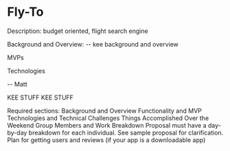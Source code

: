 # Fly-To

Description: budget oriented, flight search engine

Background and Overview:
-- kee background and overview


MVPs

Technologies

-- Matt


KEE STUFF
KEE STUFF




Required sections:
Background and Overview
Functionality and MVP
Technologies and Technical Challenges
Things Accomplished Over the Weekend
Group Members and Work Breakdown
Proposal must have a day-by-day breakdown for each individual. See sample proposal for clarification.
Plan for getting users and reviews (if your app is a downloadable app)
